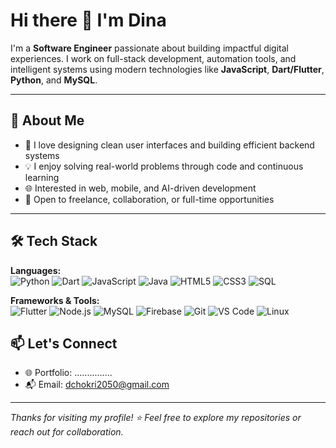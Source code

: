 # Hi there 👋 I'm Dina

I'm a **Software Engineer** passionate about building impactful digital experiences. I work on full-stack development, automation tools, and intelligent systems using modern technologies like **JavaScript**, **Dart/Flutter**, **Python**, and **MySQL**.

---

## 🚀 About Me

- 🔧 I love designing clean user interfaces and building efficient backend systems  
- 💡 I enjoy solving real-world problems through code and continuous learning  
- 🌐 Interested in web, mobile, and AI-driven development   
- 💼 Open to freelance, collaboration, or full-time opportunities  

---

## 🛠️ Tech Stack
**Languages:**  
![Python](https://img.shields.io/badge/Python-3670A0?style=for-the-badge&logo=python&logoColor=white)
![Dart](https://img.shields.io/badge/Dart-0175C2?style=for-the-badge&logo=dart&logoColor=white)
![JavaScript](https://img.shields.io/badge/JavaScript-F7DF1E?style=for-the-badge&logo=javascript&logoColor=black)
![Java](https://img.shields.io/badge/Java-ED8B00?style=for-the-badge&logo=oracle&logoColor=white)
![HTML5](https://img.shields.io/badge/HTML5-E44D26?style=for-the-badge&logo=html5&logoColor=white)
![CSS3](https://img.shields.io/badge/CSS3-264DE4?style=for-the-badge&logo=css3&logoColor=white)
![SQL](https://img.shields.io/badge/SQL-4479A1?style=for-the-badge&logo=postgresql&logoColor=white)

**Frameworks & Tools:**  
![Flutter](https://img.shields.io/badge/Flutter-02569B?style=for-the-badge&logo=flutter&logoColor=white)
![Node.js](https://img.shields.io/badge/Node.js-339933?style=for-the-badge&logo=nodedotjs&logoColor=white)
![MySQL](https://img.shields.io/badge/MySQL-00758F?style=for-the-badge&logo=mysql&logoColor=white)
![Firebase](https://img.shields.io/badge/Firebase-FFCA28?style=for-the-badge&logo=firebase&logoColor=black)
![Git](https://img.shields.io/badge/Git-F05032?style=for-the-badge&logo=git&logoColor=white)
![VS Code](https://img.shields.io/badge/VS%20Code-007ACC?style=for-the-badge&logo=visual-studio-code&logoColor=white)
![Linux](https://img.shields.io/badge/Linux-FCC624?style=for-the-badge&logo=linux&logoColor=black)







## 📫 Let's Connect

- 🌐 Portfolio: ...............
- 📬 Email: dchokri2050@gmail.com 

---

_Thanks for visiting my profile! ⭐ Feel free to explore my repositories or reach out for collaboration._
